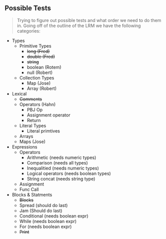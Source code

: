 ## Possible Tests

> Trying to figure out possible tests and what order we need to do them in.
> Going off of the outline of the LRM we have the following categories:

* Types
    * Primitive Types
        * ~~long (Fred)~~ 
        * ~~double (Fred)~~ 
        * ~~string~~
        * boolean (Rotem) 
        * null (Robert) 
    * Collection Types
        * Map (Jose)
        * Array (Robert) 
* Lexical
    * ~~Comments~~
    * Operators (Hahn)
        * PBJ Op
        * Assignment operator
        * Return
    * Literal Types
        * Literal primtives
    * Arrays
    * Maps (Jose)
* Expressions
    * Operators
        * Arithmetic (needs numeric types)
        * Comparison (needs all types)
        * Inequalitied (needs numeric types)
        * Logical operators (needs boolean types)
        * String concat (needs string type)
    * Assignment
    * Func Call
* Blocks & Statments
    * ~~Blocks~~
    * Spread (should do last)
    * Jam (Should do last)
    * Conditional (needs boolean expr)
    * While (needs boolean expr)
    * For (needs boolean expr)
    * ~~Print~~